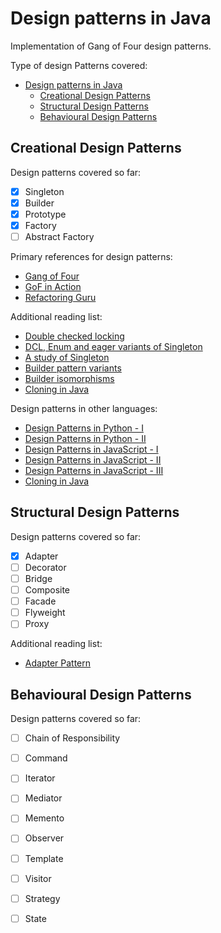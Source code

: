 # Design patterns in Java
Implementation of Gang of Four design patterns.

Type of design Patterns covered:
- [Design patterns in Java](#design-patterns-in-java)
  - [Creational Design Patterns](#creational-design-patterns)
  - [Structural Design Patterns](#structural-design-patterns)
  - [Behavioural Design Patterns](#behavioural-design-patterns)

## Creational Design Patterns

Design patterns covered so far:
- [x] Singleton
- [x] Builder
- [x] Prototype
- [x] Factory
- [ ] Abstract Factory

Primary references for design patterns:
- [Gang of Four](https://en.wikipedia.org/wiki/Design_Patterns)
- [GoF in Action](https://www.infoworld.com/uk/blog/java-design-patterns/)
- [Refactoring Guru](https://refactoring.guru/design-patterns/creational-patterns)

Additional reading list:
- [Double checked locking](https://en.wikipedia.org/wiki/Double-checked_locking)
- [DCL, Enum and eager variants of Singleton](https://www.baeldung.com/java-singleton-double-checked-locking)
- [A study of Singleton](https://poltora.info/blog/all-you-want-to-know-about-singleton/)
- [Builder pattern variants](https://blog.ploeh.dk/2020/02/17/builder-as-a-monoid/)
- [Builder isomorphisms](https://blog.ploeh.dk/2020/02/10/builder-isomorphisms/)
- [Cloning in Java](https://medium.com/@ganeshraj020794/cloning-in-java-shallow-vs-deep-vs-lazy-and-a-small-hack-to-clone-java-objects-204bdba0f3f8)

Design patterns in other languages:
- [Design Patterns in Python - I](https://python-patterns.guide/)
- [Design Patterns in Python - II](https://github.com/faif/python-patterns)
- [Design Patterns in JavaScript - I](https://www.dofactory.com/javascript/design-patterns)
- [Design Patterns in JavaScript - II](https://www.patterns.dev/posts/classic-design-patterns/)
- [Design Patterns in JavaScript - III](https://github.com/fbeline/design-patterns-JS)
- [Cloning in Java](https://medium.com/@ganeshraj020794/cloning-in-java-shallow-vs-deep-vs-lazy-and-a-small-hack-to-clone-java-objects-204bdba0f3f8)

## Structural Design Patterns

Design patterns covered so far:
- [x] Adapter
- [ ] Decorator
- [ ] Bridge
- [ ] Composite
- [ ] Facade
- [ ] Flyweight
- [ ] Proxy

Additional reading list:
- [Adapter Pattern](https://qbalsdon.github.io/patterns/programming/adapter/android/kotlin/focus/2020/11/19/adapter-pattern.html)

## Behavioural Design Patterns

Design patterns covered so far:
- [ ] Chain of Responsibility
- [ ] Command
- [ ] Iterator
- [ ] Mediator
- [ ] Memento
- [ ] Observer
- [ ] Template
- [ ] Visitor
- [ ] Strategy
- [ ] State


